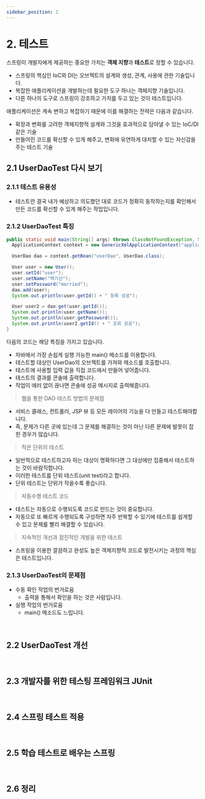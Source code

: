 ```yaml
---
sidebar_position: 2
---
```


# 2. 테스트

스프링이 개발자에게 제공하는 중요한 가치는 **객체 지향**과 **테스트**로 정할 수 있습니다.

- 스프링의 핵심인 IoC와 DI는 오브젝트의 설계와 생성, 관계, 사용에 관한 기술입니다.
- 복잡한 애플리케이션을 개발하는데 필요한 도구 하나는 객체지향 기술입니다.
- 다른 하나의 도구로 스프링이 강조하고 가치를 두고 있는 것이 테스트입니다.

애플리케이션은 계속 변하고 복잡하기 때문에 이를 해결하는 전략은 다음과 같습니다.

- 확장과 변화를 고려한 객체지향적 설계와 그것을 효과적으로 담아낼 수 있는 IoC/DI 같은 기술
- 만들어진 코드를 확신할 수 있게 해주고, 변화에 유연하게 대처할 수 있는 자신감을 주는 테스트 기술

## 2.1 UserDaoTest 다시 보기

### 2.1.1 테스트 유용성

- 테스트란 결국 내가 예상하고 의도했던 대로 코드가 정확히 동작하는지를 확인해서 만든 코드를 확신할 수 있게 해주는 작업입니다.

### 2.1.2 UserDaoTest 특징

```java
public static void main(String[] args) throws ClassNotFoundException, SQLException {
  ApplicationContext context = new GenericXmlApplicationContext("applicationContext.xml");

  UserDao dao = context.getBean("userDao", UserDao.class);

  User user = new User();
  user.setId("user");
  user.setName("백기선");
  user.setPassword("married");
  dao.add(user);
  System.out.println(user.getId() + " 등록 성공");

  User user2 = dao.get(user.getId());
  System.out.println(user.getName());
  System.out.println(user.getPassword());
  System.out.println(user2.getId() + " 조회 성공");
}
```

다음의 코드는 해당 특징을 가지고 있습니다.

- 자바에서 가장 손쉽게 실행 가능한 main() 메소드를 이용합니다.
- 테스트할 대상인 UserDao의 오브젝트를 가져와 메소드를 호출합니다.
- 테스트에 사용할 입력 값을 직접 코드에서 만들어 넣어줍니다.
- 테스트의 결과를 콘솔에 출력합니다.
- 작업이 에러 없이 끊나면 콘솔에 성공 메시지로 출력해줍니다.

> 웹을 통한 DAO 테스트 방법의 문제점

- 서비스 클래스, 컨트롤러, JSP 뷰 등 모든 레이어의 기능을 다 만들고 테스트해야합니다.
- 즉, 문제가 다른 곳에 있는데 그 문제를 해결하는 것이 아닌 다른 문제에 발못이 잡힌 경우가 많습니다.

> 작은 단위의 테스트

- 일반적으로 테스트하고자 하는 대상이 명확하다면 그 대상에만 집중해서 테스트하는 것이 바람직합니다.
- 이러한 테스트를 단위 테스트(unit test)라고 합니다.
- 단위 테스트는 단위가 작을수록 좋습니다.

> 자동수행 테스트 코드

- 테스트는 자동으로 수행되도록 코드로 만드는 것이 중요합니다.
- 자동으로 또 빠르게 수행되도록 구성하면 자주 반복할 수 있기에 테스트를 쉽게할 수 있고 문제를 빨리 해결할 수 있습니다.

> 지속적인 개선과 점진적인 개발을 위한 테스트

- 스프링을 이용한 깔끔하고 완성도 높은 객체지향적 코드로 발전시키는 과정의 핵심은 테스트입니다.

### 2.1.3 UserDaoTest의 문제점

- 수동 확인 작업의 번거로움
  - 출력을 통해서 확인을 하는 것은 사람입니다.
- 실행 작업의 번거로움
  - main() 메소드도 느립니다.

<br/>

## 2.2 UserDaoTest 개선

<br/>

## 2.3 개발자를 위한 테스팅 프레임워크 JUnit

<br/>

## 2.4 스프링 테스트 적용

<br/>

## 2.5 학습 테스트로 배우는 스프링

<br/>

## 2.6 정리
